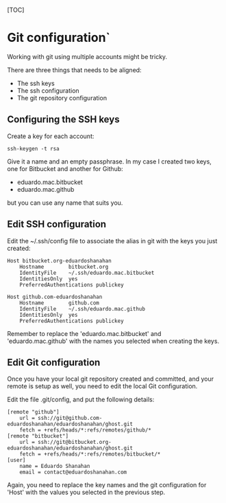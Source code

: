 [TOC]

# Git configuration`

Working with git using multiple accounts might be tricky.

There are three things that needs to be aligned:

* The ssh keys
* The ssh configuration
* The git repository configuration

## Configuring the SSH keys

Create a key for each account:
```
ssh-keygen -t rsa
```
Give it a name and an empty passphrase. In my case I created two keys, one for Bitbucket and another for Github:
* eduardo.mac.bitbucket
* eduardo.mac.github

but you can use any name that suits you.

## Edit SSH configuration

Edit the ~/.ssh/config file to associate the alias in git with the keys you just created:

```
Host bitbucket.org-eduardoshanahan
    Hostname        bitbucket.org
    IdentityFile    ~/.ssh/eduardo.mac.bitbucket
    IdentitiesOnly  yes
    PreferredAuthentications publickey

Host github.com-eduardoshanahan
    Hostname        github.com
    IdentityFile    ~/.ssh/eduardo.mac.github
    IdentitiesOnly  yes
    PreferredAuthentications publickey
```

Remember to replace the 'eduardo.mac.bitbucket' and 'eduardo.mac.github' with the names you selected when creating the keys.

## Edit Git configuration

Once you have your local git repository created and committed, and your remote is setup as well, you need to edit the local Git configuration.

Edit the file .git/config, and put the following details:

```
[remote "github"]
	url = ssh://git@github.com-eduardoshanahan/eduardoshanahan/ghost.git
	fetch = +refs/heads/*:refs/remotes/github/*
[remote "bitbucket"]
	url = ssh://git@bitbucket.org-eduardoshanahan/eduardoshanahan/ghost.git
	fetch = +refs/heads/*:refs/remotes/bitbucket/*
[user]
	name = Eduardo Shanahan
	email = contact@eduardoshanahan.com
```

Again, you need to replace the key names and the git configuration for 'Host' with the values you selected in the previous step.
